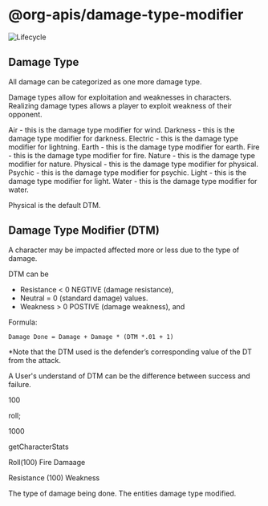 # @org-apis/damage-type-modifier
![Lifecycle](https://img.shields.io/badge/lifecycle-unstable-red)

## Damage Type
All damage can be categorized as one more damage type. 

Damage types allow for exploitation and weaknesses in characters. Realizing damage types allows a player to exploit weakness of their opponent. 

Air - this is the damage type modifier for wind.
Darkness - this is the damage type modifier for darkness.
Electric - this is the damage type modifier for lightning. 
Earth - this is the damage type modifier for earth.
Fire - this is the damage type modifier for fire.
Nature - this is the damage type modifier for nature. 
Physical - this is the damage type modifier for physical.
Psychic - this is the damage type modifier for psychic.
Light - this is the damage type modifier for light.
Water - this is the damage type modifier for water.

Physical is the default DTM.

## Damage Type Modifier (DTM)

A character may be impacted affected more or less due to the type of damage.

DTM can be 
* Resistance < 0 NEGTIVE (damage resistance), 
* Neutral = 0 (standard damage) values.
* Weakness > 0 POSTIVE (damage weakness), and 

Formula:
```
Damage Done = Damage + Damage * (DTM *.01 + 1)
```
*Note that the DTM used is the defender’s corresponding value of the DT from the attack.

A User's understand of DTM can be the difference between success and failure.


100

roll;

1000

getCharacterStats



Roll(100) Fire Damaage 


Resistance (100)
Weakness


The type of damage being done. The entities damage type modified. 